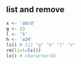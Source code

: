 ## list and remove
```r
x <- 'abcd'
g <- 23
l <- 'S'
h <- 'a24'
ls() # [1] "g" "h" "l" "x"
rm(list=ls())
ls() # character(0)
```
